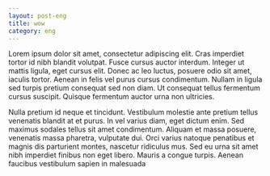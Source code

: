 ```yaml
---
layout: post-eng
title: wow
category: eng
---
```



Lorem ipsum dolor sit amet, consectetur adipiscing elit. Cras imperdiet tortor id nibh blandit volutpat. Fusce cursus auctor interdum. Integer ut mattis ligula, eget cursus elit. Donec ac leo luctus, posuere odio sit amet, iaculis tortor. Aenean in felis vel purus cursus condimentum. Nullam in ligula sed turpis pretium consequat sed non diam. Ut consequat tellus fermentum cursus suscipit. Quisque fermentum auctor urna non ultricies.

Nulla pretium id neque et tincidunt. Vestibulum molestie ante pretium tellus venenatis blandit at et purus. In vel varius diam, eget dictum enim. Sed maximus sodales tellus sit amet condimentum. Aliquam et massa posuere, venenatis massa pharetra, vulputate dui. Orci varius natoque penatibus et magnis dis parturient montes, nascetur ridiculus mus. Sed eu urna sit amet nibh imperdiet finibus non eget libero. Mauris a congue turpis. Aenean faucibus vestibulum sapien in malesuada
